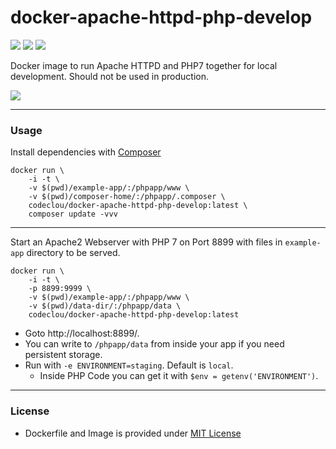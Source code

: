 # docker-apache-httpd-php-develop

[![](https://codeclou.github.io/doc/badges/generated/docker-image-size-20.svg)](https://hub.docker.com/r/codeclou/docker-apache-httpd-php-develop/tags/) [![](https://codeclou.github.io/doc/badges/generated/docker-from-alpine-linux.svg)](https://alpinelinux.org/) [![](https://codeclou.github.io/doc/badges/generated/docker-run-as-non-root.svg)](https://docs.docker.com/engine/reference/builder/#/user)

Docker image to run Apache HTTPD and PHP7 together for local development. Should not be used in production.

![](https://codeclou.github.io/doc/docker-warranty.svg?v5)

----

### Usage

Install dependencies with [Composer](https://getcomposer.org/)

```
docker run \
    -i -t \
    -v $(pwd)/example-app/:/phpapp/www \
    -v $(pwd)/composer-home/:/phpapp/.composer \
    codeclou/docker-apache-httpd-php-develop:latest \
    composer update -vvv
```

----

Start an Apache2 Webserver with PHP 7 on Port 8899 with files in `example-app` directory to be served.

```
docker run \
    -i -t \
    -p 8899:9999 \
    -v $(pwd)/example-app/:/phpapp/www \
    -v $(pwd)/data-dir/:/phpapp/data \
    codeclou/docker-apache-httpd-php-develop:latest
```

 * Goto http://localhost:8899/. 
 * You can write to `/phpapp/data` from inside your app if you need persistent storage.
 * Run with `-e ENVIRONMENT=staging`. Default is `local`. 
   * Inside PHP Code you can get it with `$env = getenv('ENVIRONMENT')`.

-----

### License

  * Dockerfile and Image is provided under [MIT License](https://github.com/codeclou/docker-apache-httpd-php-develop/blob/master/LICENSE.md)
